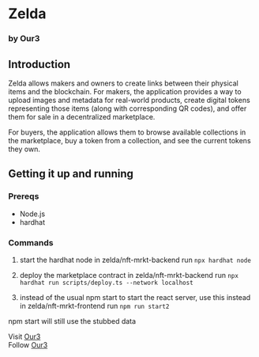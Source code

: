 # Zelda
### by Our3

## Introduction

Zelda allows makers and owners to create links between their physical items and the blockchain. 
For makers, the application provides a way to upload images and metadata for real-world products, 
create digital tokens representing those items (along with corresponding QR codes), 
and offer them for sale in a decentralized marketplace. 

For buyers, the application allows them to browse available collections in the marketplace, 
buy a token from a collection, and see the current tokens they own.

## Getting it up and running

### Prereqs

- Node.js
- hardhat

### Commands

1. start the hardhat node 
in zelda/nft-mrkt-backend run `npx hardhat node`

2. deploy the marketplace contract
in zelda/nft-mrkt-backend run `npx hardhat run scripts/deploy.ts --network localhost`

3. instead of the usual npm start to start the react server, use this instead
in zelda/nft-mrkt-frontend run `npm run start2`


npm start will still use the stubbed data


Visit [Our3](https://our3.xyz) \
Follow [Our3](https://twitter.com/our310)
